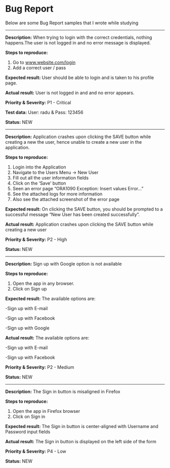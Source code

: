 # Bug Report

Below are some Bug Report samples that I wrote while studying

---
**Description:** When trying to login with the correct credentials, nothing happens.The user is not logged in and no error message is displayed.

**Steps to reproduce:** 
1. Go to www.website.com/login
2. Add a correct user / pass

**Expected result:** 
User should be able to login and is taken to his profile page.

**Actual result:**
User is not logged in and and no error appears.

**Priority & Severity:** P1 - Critical

**Test data:**
User: radu & Pass: 123456

**Status:** NEW

---

**Description:** Application crashes upon clicking the SAVE button while creating a new the user, hence unable to create a new user in the application.

**Steps to reproduce:** 
1) Login into the Application
2) Navigate to the Users Menu -> New User
3) Fill out all the user information fields
4) Click on the ‘Save’ button
5) Seen an error page “ORA1090 Exception: Insert values Error…”
6) See the attached logs for more information
7) Also see the attached screenshot of the error page

**Expected result:** 
On clicking the SAVE button, you should be prompted to a successful message “New User has been created successfully”.

**Actual result:**
Application crashes upon clicking the SAVE button while creating a new user

**Priority & Severity:** P2 - High

**Status:** NEW

---

**Description:** Sign up with Google option is not available

**Steps to reproduce:** 
1) Open the app in any browser.
2) Click on Sign up

**Expected result:** 
The available options are:

-Sign up with E-mail

-Sign up with Facebook

-Sign up with Google

**Actual result:**
The available options are:

-Sign up with E-mail

-Sign up with Facebook

**Priority & Severity:** P2 - Medium

**Status:** NEW

---

**Description:** The Sign in button is misaligned in Firefox

**Steps to reproduce:** 
1) Open the app in Firefox browser
2) Click on Sign in

**Expected result:** The Sign in button is center-aligned with Username and Password input fields

**Actual result:** The Sign in button is displayed on the left side of the form

**Priority & Severity:** P4 - Low

**Status:** NEW
